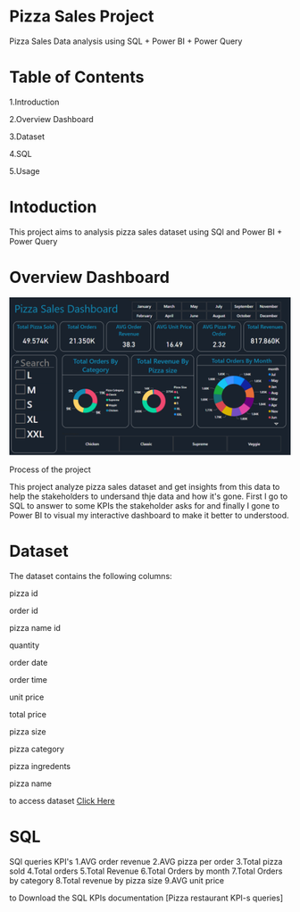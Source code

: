 # Pizza Sales Project
Pizza Sales Data analysis using   SQL + Power BI + Power Query

# Table of Contents
1.Introduction

2.Overview Dashboard

3.Dataset

4.SQL

5.Usage

# Intoduction
This project aims to analysis pizza sales dataset using  SQl and Power BI + Power Query

# Overview Dashboard
![dashboard](dashboard.PNG)

Process of the project

This project analyze pizza sales dataset and get insights from this data to help the stakeholders to undersand thje data and how it's gone.
First I  go to SQL to answer to some KPIs the stakeholder asks for and finally I gone to Power BI to visual my interactive dashboard to make it better to understood.

# Dataset


The dataset contains the following columns:

pizza id

order id

pizza name id

quantity

order date

order time

unit price

total price

pizza size

pizza category 

pizza ingredents

pizza name

to access dataset [Click Here]()


# SQL
SQl queries
KPI's
1.AVG order revenue 
2.AVG pizza per order
3.Total pizza sold
4.Total orders
5.Total Revenue
6.Total Orders by month 
7.Total Orders by category
8.Total revenue by pizza size 
9.AVG unit price 

to Download the SQL KPIs documentation [Pizza restaurant KPI-s queries]































